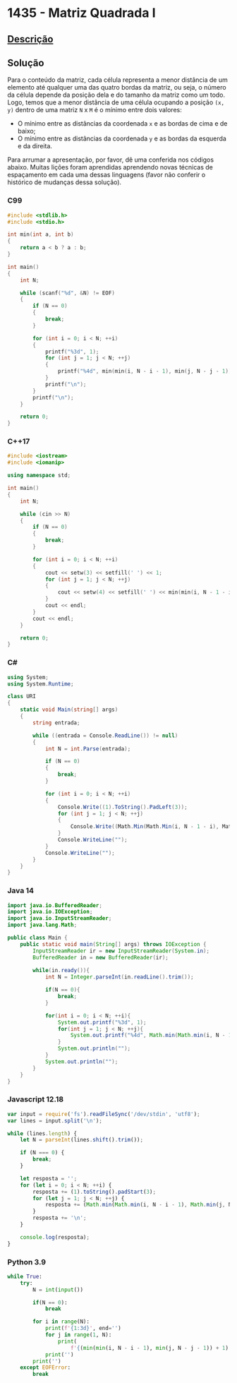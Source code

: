 # 1435 - Matriz Quadrada I

## [Descrição](https://www.beecrowd.com.br/judge/pt/problems/view/1435)

## Solução

Para o conteúdo da matriz, cada célula representa a menor distância de um elemento até qualquer uma das quatro bordas da matriz, ou seja, o número da célula depende da posição dela e do tamanho da matriz como um todo. Logo, temos que a menor distância de uma célula ocupando a posição `(x, y)` dentro de uma matriz `N` x `M` é o mínimo entre dois valores:

* O mínimo entre as distâncias da coordenada `x` e as bordas de cima e de baixo;
* O mínimo entre as distâncias da coordenada `y` e as bordas da esquerda e da direita.

Para arrumar a apresentação, por favor, dê uma conferida nos códigos abaixo. Muitas lições foram aprendidas aprendendo novas técnicas de espaçamento em cada uma dessas linguagens (favor não conferir o histórico de mudanças dessa solução).

### C99

```c
#include <stdlib.h>
#include <stdio.h>

int min(int a, int b)
{
    return a < b ? a : b;
}

int main()
{
    int N;

    while (scanf("%d", &N) != EOF)
    {
        if (N == 0)
        {
            break;
        }

        for (int i = 0; i < N; ++i)
        {
            printf("%3d", 1);
            for (int j = 1; j < N; ++j)
            {
                printf("%4d", min(min(i, N - i - 1), min(j, N - j - 1)) + 1);
            }
            printf("\n");
        }
        printf("\n");
    }

    return 0;
}
```

### C++17

```cpp
#include <iostream>
#include <iomanip>

using namespace std;

int main()
{
    int N;

    while (cin >> N)
    {
        if (N == 0)
        {
            break;
        }

        for (int i = 0; i < N; ++i)
        {
            cout << setw(3) << setfill(' ') << 1;
            for (int j = 1; j < N; ++j)
            {
                cout << setw(4) << setfill(' ') << min(min(i, N - 1 - i), min(j, N - 1 - j)) + 1;
            }
            cout << endl;
        }
        cout << endl;
    }

    return 0;
}
```

### C#

```cs
using System;
using System.Runtime;

class URI
{
    static void Main(string[] args)
    {
        string entrada;

        while ((entrada = Console.ReadLine()) != null)
        {
            int N = int.Parse(entrada);

            if (N == 0)
            {
                break;
            }

            for (int i = 0; i < N; ++i)
            {
                Console.Write((1).ToString().PadLeft(3));
                for (int j = 1; j < N; ++j)
                {
                    Console.Write((Math.Min(Math.Min(i, N - 1 - i), Math.Min(j, N - 1 - j)) + 1).ToString().PadLeft(4));
                }
                Console.WriteLine("");
            }
            Console.WriteLine("");
        }
    }
}
```

### Java 14

```java
import java.io.BufferedReader;
import java.io.IOException;
import java.io.InputStreamReader;
import java.lang.Math;

public class Main {
    public static void main(String[] args) throws IOException {
        InputStreamReader ir = new InputStreamReader(System.in);
        BufferedReader in = new BufferedReader(ir);
    
        while(in.ready()){
            int N = Integer.parseInt(in.readLine().trim());

            if(N == 0){
                break;
            }

            for(int i = 0; i < N; ++i){
                System.out.printf("%3d", 1);
                for(int j = 1; j < N; ++j){
                    System.out.printf("%4d", Math.min(Math.min(i, N - 1 - i), Math.min(j, N - 1 - j)) + 1);
                }
                System.out.println("");
            }
            System.out.println("");
        }
    }
}
```

### Javascript 12.18

```js
var input = require('fs').readFileSync('/dev/stdin', 'utf8');
var lines = input.split('\n');

while (lines.length) {
    let N = parseInt(lines.shift().trim());

    if (N === 0) {
        break;
    }

    let resposta = '';
    for (let i = 0; i < N; ++i) {
        resposta += (1).toString().padStart(3);
        for (let j = 1; j < N; ++j) {
            resposta += (Math.min(Math.min(i, N - i - 1), Math.min(j, N - j - 1)) + 1).toString().padStart(4);
        }
        resposta += '\n';
    }

    console.log(resposta);
}
```

### Python 3.9

```py
while True:
    try:
        N = int(input())

        if(N == 0):
            break

        for i in range(N):
            print(f'{1:3d}', end='')
            for j in range(1, N):
                print(
                    f'{(min(min(i, N - i - 1), min(j, N - j - 1)) + 1):4d}', end='')
            print('')
        print('')
    except EOFError:
        break
```